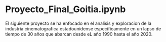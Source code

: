 # Proyecto_Final_Goitia.ipynb
El siguiente proyecto se ha enfocado en el analisis y exploracion de la industria cinematografica estadounidense especificamente en un lapso de tiempo de 30 años que abarcan desde eL año 1990 hasta el año 2020.
